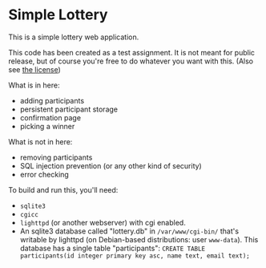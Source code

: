 # Simple Lottery
This is a simple lottery web application.

This code has been created as a test assignment. It is not meant for public
release, but of course you're free to do whatever you want with this. (Also see
[the license](LICENSE))

What is in here:
 - adding participants
 - persistent participant storage
 - confirmation page
 - picking a winner

What is not in here:
 - removing participants
 - SQL injection prevention (or any other kind of security)
 - error checking

To build and run this, you'll need:
 - `sqlite3`
 - `cgicc`
 - `lighttpd` (or another webserver) with cgi enabled.
 - An sqlite3 database called "lottery.db" in `/var/www/cgi-bin/` that's
   writable by lighttpd (on Debian-based distributions: user `www-data`).
   This database has a single table "participants": `CREATE TABLE
   participants(id integer primary key asc, name text, email text);`
